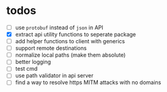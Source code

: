 # todos

- [ ] use `protobuf` instead of `json` in API
- [x] extract api utility functions to seperate package
- [ ] add helper functions to client with generics
- [ ] support remote destinations
- [ ] normalize local paths (make them absolute)
- [ ] better logging
- [ ] test cmd
- [ ] use path validator in api server
- [ ] find a way to resolve https MITM attacks with no domains